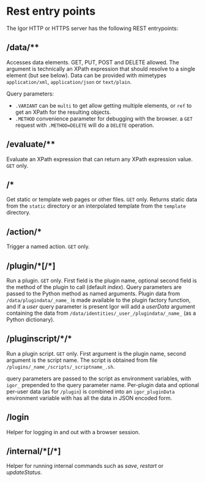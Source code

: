 # Rest entry points

The Igor HTTP or HTTPS server has the following REST entrypoints:

## /data/**
Accesses data elements. GET, PUT, POST and DELETE allowed. The argument is technically an XPath expression that should resolve to a single element (but see below). Data can be provided with mimetypes `application/xml`, `application/json` or `text/plain`.

Query parameters:
* `.VARIANT` can be `multi` to get allow getting multiple elements, or `ref` to get an XPath for the resulting objects.
* `.METHOD` convenience parameter for debugging with the browser. a `GET` request with `.METHOD=DELETE` will do a `DELETE` operation.

## /evaluate/**

Evaluate an XPath expression that can return any XPath expression value. `GET` only.

## /*

Get static or template web pages or other files. `GET` only. Returns static data from the `static` directory or an interpolated template from the `template` directory.

## /action/\*

Trigger a named action. `GET` only.

## /plugin/\*[/*]

Run a plugin. `GET` only. First field is the plugin name, optional second field is the method of the plugin to call (default _index_). Query parameters are passed to the Python method as named arguments. Plugin data from `/data/plugindata/_name_` is made available to the plugin factory function, and if a _user_ query parameter is present Igor will add a _userData_ argument containing the data from `/data/identities/_user_/plugindata/_name_` (as a Python dictionary).

## /pluginscript/\*/\*

Run a plugin script. `GET` only. First argument is the plugin name, second argument is the script name. The script is obtained from file `/plugins/_name_/scripts/_scriptname_.sh`.

query parameters are passed to the script as environment variables, with `igor_` prepended to the query parameter name. Per-plugin data and optional per-user data (as for `/plugin`) is combined into an `igor_pluginData` environment variable with has all the data in JSON encoded form.

## /login

Helper for logging in and out with a browser session.

## /internal/\*[/\*]

Helper for running internal commands such as _save_,  _restart_ or _updateStatus_.